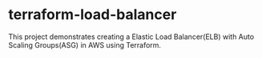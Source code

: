 # terraform-load-balancer
This project demonstrates creating a Elastic Load Balancer(ELB) with Auto Scaling Groups(ASG) in AWS using Terraform.
